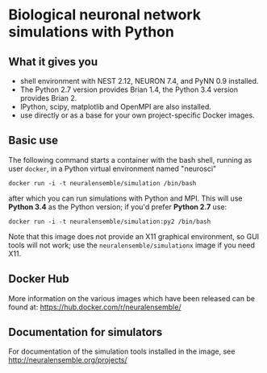 # Biological neuronal network simulations with Python

## What it gives you

* shell environment with NEST 2.12, NEURON 7.4, and PyNN 0.9 installed.
* The Python 2.7 version provides Brian 1.4, the Python 3.4 version provides Brian 2.
* IPython, scipy, matplotlib and OpenMPI are also installed.
* use directly or as a base for your own project-specific Docker images.

## Basic use

The following command starts a container with the bash shell, running as user `docker`,
in a Python virtual environment named "neurosci"

```
docker run -i -t neuralensemble/simulation /bin/bash
```

after which you can run simulations with Python and MPI. This will use **Python 3.4** as the Python version; if you'd prefer **Python 2.7** use:

```
docker run -i -t neuralensemble/simulation:py2 /bin/bash
```

Note that this image does not provide an X11 graphical environment, so GUI tools will not work;
use the `neuralensemble/simulationx` image if you need X11.

## Docker Hub

More information on the various images which have been released can be found at: https://hub.docker.com/r/neuralensemble/

## Documentation for simulators

For documentation of the simulation tools installed in the image, see http://neuralensemble.org/projects/
